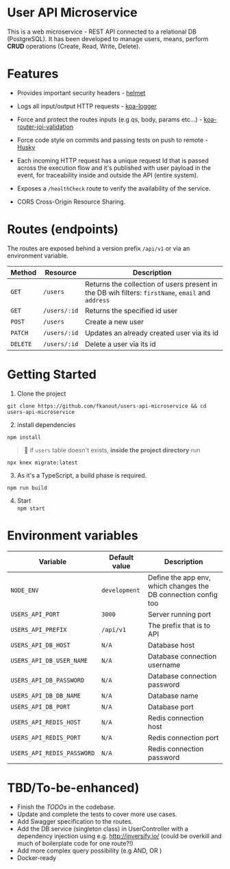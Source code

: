 # User API Microservice
This is a web microservice - REST API connected to a relational DB (PostgreSQL). It has been developed to manage users, means, perform **CRUD** operations (Create, Read, Write, Delete).

# Features

* Provides important security headers - [helmet](https://www.npmjs.com/package/koa-helmet)

* Logs all input/output HTTP requests - [koa-logger](https://www.npmjs.com/package/koa-logger) 


* Force and protect the routes inputs (e.g qs, body, params etc...) - [koa-router-joi-validation](https://www.npmjs.com/package/koa-router-joi-validation)

* Force code style  on commits and passing tests on push to remote - [Husky]( https://www.npmjs.com/package/husky) 

* Each incoming HTTP request has a unique request Id that is passed across the execution flow and it's published with user payload in the event, for traceability inside and outside the API (entire system).

* Exposes a `/healthCheck` route to verify the availability of the service.

* CORS Cross-Origin Resource Sharing.




# Routes (endpoints)
The routes are exposed behind a version prefix `/api/v1` or via an environment variable.

Method | Resource | Description
--- | --- | ----
`GET` | `/users` | Returns the collection of users present in the DB wih filters: `firstName`, `email` and `address`
`GET` | `/users/:id` | Returns the specified id user
`POST` | `/users` | Create a new user
`PATCH` | `/users/:id` | Updates an already created user via its id
`DELETE` | `/users/:id` | Delete a user via its id 



# Getting Started

1. Clone the project

`git clone https://github.com/fkanout/users-api-microservice && cd users-api-microservice`

2. install dependencies 

`npm install`


> 🚧 if `users` table doesn't exists, **inside the project directory** run 

 `npx knex migrate:latest`

3. As it's a TypeScript, a build phase is required.

`npm run build`

4. Start  
`npm start`


# Environment variables 
Variable | Default value | Description
--- | --- | ----
`NODE_ENV` | `development` | Define the app env, which changes the DB connection config too
`USERS_API_PORT` | `3000` | Server running port
`USERS_API_PREFIX` | `/api/v1` | The prefix that is to API 
`USERS_API_DB_HOST` | `N/A` | Database host
`USERS_API_DB_USER_NAME`| `N/A` | Database connection username
`USERS_API_DB_PASSWORD`| `N/A` | Database connection password
`USERS_API_DB_DB_NAME`| `N/A` | Database name
`USERS_API_DB_PORT`| `N/A` | Database port
`USERS_API_REDIS_HOST`| `N/A` | Redis connection host
`USERS_API_REDIS_PORT`| `N/A` | Redis connection port
`USERS_API_REDIS_PASSWORD`| `N/A` | Redis connection password



# TBD/To-be-enhanced)
- Finish the *TODOs* in the codebase.
- Update and complete the tests to cover more use cases.
- Add Swagger specification to the routes.
- Add the DB service (singleton class) in UserController with a dependency injection using e.g. http://inversify.io/ (could be overkill and much of boilerplate code for one route?!)
- Add more complex query possibility (e.g AND, OR )
- Docker-ready 




